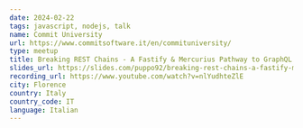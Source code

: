 ```yaml
---
date: 2024-02-22
tags: javascript, nodejs, talk
name: Commit University
url: https://www.commitsoftware.it/en/commituniversity/
type: meetup
title: Breaking REST Chains - A Fastify & Mercurius Pathway to GraphQL Glory
slides_url: https://slides.com/puppo92/breaking-rest-chains-a-fastify-mercurius-pathway-to-graphql-glory/scroll?chrome=hidden
recording_url: https://www.youtube.com/watch?v=nlYudhteZlE
city: Florence
country: Italy
country_code: IT
language: Italian
---
```

